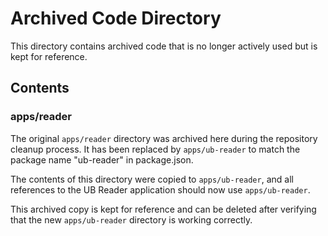 # Archived Code Directory

This directory contains archived code that is no longer actively used but is kept for reference.

## Contents

### apps/reader

The original `apps/reader` directory was archived here during the repository cleanup process. It has been replaced by `apps/ub-reader` to match the package name "ub-reader" in package.json.

The contents of this directory were copied to `apps/ub-reader`, and all references to the UB Reader application should now use `apps/ub-reader`.

This archived copy is kept for reference and can be deleted after verifying that the new `apps/ub-reader` directory is working correctly.
